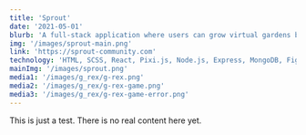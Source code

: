 ```yaml
---
title: 'Sprout'
date: '2021-05-01'
blurb: 'A full-stack application where users can grow virtual gardens by sending and receiving positive messages.'
img: '/images/sprout-main.png'
link: 'https://sprout-community.com'
technology: 'HTML, SCSS, React, Pixi.js, Node.js, Express, MongoDB, Figma, Adobe Illustrator, Adobe After Effects'
mainImg: '/images/sprout.png'
media1: '/images/g_rex/g-rex.png'
media2: '/images/g_rex/g-rex-game.png'
media3: '/images/g_rex/g-rex-game-error.png'
---
```


This is just a test. There is no real content here yet.